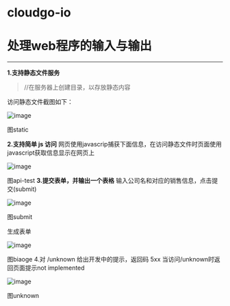 
# cloudgo-io

# 处理web程序的输入与输出
------
**1.支持静态文件服务**
> //在服务器上创建目录，以存放静态内容

访问静态文件截图如下：

![image](https://github.com/YlingMA/cloudgo-io/raw/master/image/图static.png)

图static

**2.支持简单 js 访问**
网页使用javascrip捕获下面信息，在访问静态文件时页面使用javascript获取信息显示在网页上

![image](https://github.com/YlingMA/cloudgo-io/raw/master/image/图api-test.png)

图api-test
**3.提交表单，并输出一个表格**
输入公司名和对应的销售信息，点击提交(submit)

![image](https://github.com/YlingMA/cloudgo-io/raw/master/image/图submit.png)

图submit

生成表单

![image](https://github.com/YlingMA/cloudgo-io/raw/master/image/图biaoge.png)

图biaoge
4.对 /unknown 给出开发中的提示，返回码 5xx
当访问/unknown时返回页面提示not implemented

![image](https://github.com/YlingMA/cloudgo-io/raw/master/image/图unknown.png)

图unknown
